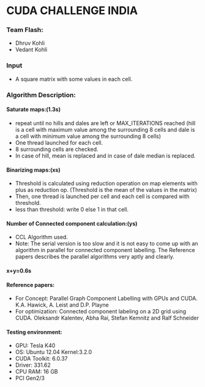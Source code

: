 # CUDA CHALLENGE INDIA

### Team Flash:
* Dhruv Kohli
* Vedant Kohli

### Input
* A square matrix with some values in each cell.

### Algorithm Description:
#### Saturate maps:(1.3s)
* repeat until no hills and dales are left or MAX_ITERATIONS reached (hill is a cell with maximum value among the surrounding 8 cells and dale is a cell with minimum value among the surrounding 8 cells)
* One thread launched for each cell.
* 8 surrounding cells are checked.
* In case of hill, mean is replaced and in case of dale median is replaced.

#### Binarizing maps:(xs)
* Threshold is calculated using reduction operation on map elements with plus as reduction op. (Threshold is the mean of the values in the matrix)
* Then, one thread is launched per cell and each cell is compared with threshold.
* less than threshold: write 0 else 1 in that cell.

#### Number of Connected component calculation:(ys)
* CCL Algorithm used.
* Note: The serial version is too slow and it is not easy to come up with an algorithm in parallel for connected component labelling. The Reference papers describes the parallel algorithms very aptly and clearly.

#### x+y=0.6s

#### Reference papers:
* For Concept: Parallel Graph Component Labelling with GPUs and CUDA. K.A. Hawick, A. Leist and D.P. Playne
* For optimization: Connected component labeling on a 2D grid using CUDA. Oleksandr Kalentev, Abha Rai, Stefan Kemnitz and Ralf Schneider

#### Testing environment:
* GPU: Tesla K40
* OS: Ubuntu 12.04 Kernel:3.2.0
* CUDA Toolkit: 6.0.37
* Driver: 331.62
* CPU RAM: 16 GB
* PCI Gen2/3
